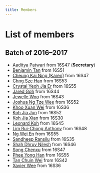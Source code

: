 ```yaml
---
title: Members
---
```

# List of members

## Batch of 2016–2017

- [Aaditya Patwari](mailto:aaditya.patwari.2016@vjc.sg) from 16S47 (**Secretary**)
- [Benjamin Tan](mailto:tan.siong.min.benjamin.2016@vjc.sg) from 16S51
- [Cheung Kai Ning (Karen)](mailto:karenscps@gmail.com) from 16S47
- [Chng Sze Han](mailto:chng.sze.han.2016@vjc.sg) from 16S53
- [Crystal Yeoh Jia Er](mailto:yeoh.jia.er.2016@vjc.sg) from 16S55
- [Jared Goh](mailto:jared.goh.rui.jie.2016@vjc.sg) from 16S44
- [Jewelle Woo](mailto:jewelle.woo.2016@vjc.sg) from 16S43
- [Joshua Ng Tze Wee](mailto:joshua.ng.tze.wee.2016@vjc.sg) from 16S52
- [Khoo Xuan Wei](mailto:kindness15@gmail.com) from 16S36
- [Koh Jia Jun](mailto:kohjj99@gmail.com) from 16S52
- [Koh Jia Xian](mailto:kohjx97@gmail.com) from 16S30
- [Leonard Koh](mailto:leonardkoh@yahoo.com) from 16S45
- [Lim Rui-Chong Anthony](mailto:anthony.lim98@yahoo.com.sg) from 16S48
- [Ng Wei En](mailto:ng.wei.en.2016@vjc.sg) from 16S55
- [Sandheep Ransilu](mailto:sandheepransilu@gmail.com) from 16S35
- [Shah Dhruv Nilesh](mailto:shah.dhruv.nilesh.2016@vjc.sg) from 16S46
- [Song Chenxu](mailto:songchenxu07@gmail.com) from 16S47
- [Phee Yong Han](mailto:phee.yong.han.2016@vjc.sg) from 16S55
- [Tan Chuin Wei](mailto:shauntcw@hotmail.com) from 16S42
- [Xavier Wee](mailto:xavier.wee.jia.hui.2016@vjc.sg) from 16S36
